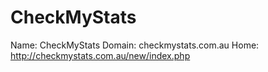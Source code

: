 
# CheckMyStats

Name: CheckMyStats
Domain: checkmystats.com.au
Home: http://checkmystats.com.au/new/index.php
